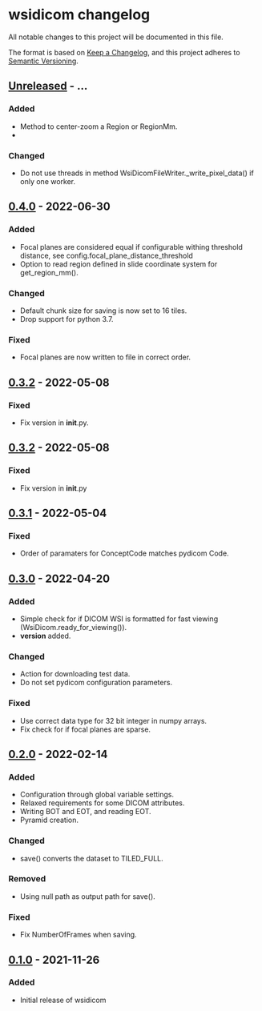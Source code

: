 # wsidicom changelog

All notable changes to this project will be documented in this file.

The format is based on [Keep a Changelog](https://keepachangelog.com/en/1.0.0/),
and this project adheres to [Semantic Versioning](https://semver.org/spec/v2.0.0.html).

## [Unreleased] - ...
### Added
- Method to center-zoom a Region or RegionMm.
- 
### Changed
- Do not use threads in method WsiDicomFileWriter._write_pixel_data() if only one worker.

## [0.4.0] - 2022-06-30
### Added
- Focal planes are considered equal if configurable withing threshold distance, see config.focal_plane_distance_threshold
- Option to read region defined in slide coordinate system for get_region_mm().

### Changed
- Default chunk size for saving is now set to 16 tiles.
- Drop support for python 3.7.

### Fixed
- Focal planes are now written to file in correct order.

## [0.3.2] - 2022-05-08
### Fixed
- Fix version in __init__.py.

## [0.3.2] - 2022-05-08
### Fixed
- Fix version in __init__.py

## [0.3.1] - 2022-05-04
### Fixed
- Order of paramaters for ConceptCode matches pydicom Code.

## [0.3.0] - 2022-04-20
### Added
- Simple check for if DICOM WSI is formatted for fast viewing (WsiDicom.ready_for_viewing()).
- __version__ added.

### Changed
- Action for downloading test data.
- Do not set pydicom configuration parameters.

### Fixed
- Use correct data type for 32 bit integer in numpy arrays.
- Fix check for if focal planes are sparse.

## [0.2.0] - 2022-02-14
### Added
- Configuration through global variable settings.
- Relaxed requirements for some DICOM attributes.
- Writing BOT and EOT, and reading EOT.
- Pyramid creation.

### Changed
- save() converts the dataset to TILED_FULL.

### Removed
- Using null path as output path for save().

### Fixed
- Fix NumberOfFrames when saving.


## [0.1.0] - 2021-11-26
### Added
- Initial release of wsidicom

[Unreleased]: https://github.com/imi-bigpicture/wsidicom/compare/0.4.0..HEAD
[0.4.0]: https://github.com/imi-bigpicture/wsidicom/compare/v0.3.2..v0.4.0
[0.3.2]: https://github.com/imi-bigpicture/wsidicom/compare/v0.3.1..v0.3.2
[0.3.1]: https://github.com/imi-bigpicture/wsidicom/compare/v0.3.0..v0.3.1
[0.3.0]: https://github.com/imi-bigpicture/wsidicom/compare/v0.2.0..v0.3.0
[0.2.0]: https://github.com/imi-bigpicture/wsidicom/compare/v0.1.0..v0.2.0
[0.1.0]: https://github.com/imi-bigpicture/wsidicom/tree/refs/tags/v0.1.0
